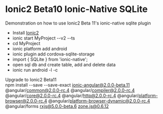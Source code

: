 # Ionic2 Beta10 Ionic-Native SQLite
Demonstration on how to use Ionic2 Beta 11's ionic-native sqlite plugin

<ul>
<li>Install <a href="http://ionicframework.com/docs/v2/getting-started/installation/">Ionic2</a></li>
<li>ionic start MyProject --v2 --ts</li>
<li>cd MyProject</li>
<li>ionic platform add android</li>
<li>ionic plugin add cordova-sqlite-storage</li>
<li>import { SQLite } from 'ionic-native';</li>
<li>open sql db and create table, add and delete data</li>
<li>ionic run android -l -c</li>
</ul>

Upgrade to Ionic2 Beta11<br>
npm install --save --save-exact ionic-angular@2.0.0-beta.11 @angular/common@2.0.0-rc.4 @angular/compiler@2.0.0-rc.4 @angular/core@2.0.0-rc.4 @angular/http@2.0.0-rc.4 @angular/platform-browser@2.0.0-rc.4 @angular/platform-browser-dynamic@2.0.0-rc.4 @angular/forms rxjs@5.0.0-beta.6 zone.js@0.6.12
